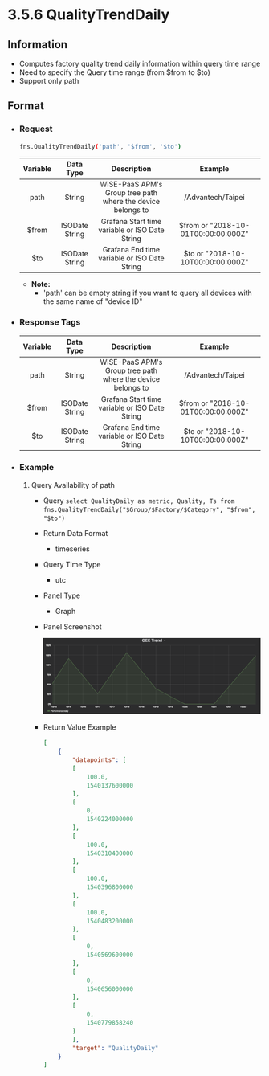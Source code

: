 # 3.5.6 QualityTrendDaily

## Information

* Computes factory quality trend daily information within query time range
* Need to specify the Query time range (from $from to $to)
* Support only path


## Format

* ### Request

  ``` sh
  fns.QualityTrendDaily('path', '$from', '$to')
  ```

  | Variable | Data Type | Description | Example |
  | :---: | :---: | :---: | :---: |
  | path | String | WISE-PaaS APM's Group tree path<br>where the device belongs to | /Advantech/Taipei |
  | $from | ISODate String | Grafana Start time variable or ISO Date String | $from or "2018-10-01T00:00:00:000Z" |
  | $to | ISODate String | Grafana End time variable or ISO Date String | $to or "2018-10-10T00:00:00:000Z" |

  - **Note:**
    - 'path' can be empty string if you want to query all devices with the same name of "device ID"


* ### Response Tags

    | Variable | Data Type | Description | Example |
    | :---: | :---: | :---: | :---: |
    | path | String | WISE-PaaS APM's Group tree path<br>where the device belongs to | /Advantech/Taipei |
    | $from | ISODate String | Grafana Start time variable or ISO Date String | $from or "2018-10-01T00:00:00:000Z" |
    | $to | ISODate String | Grafana End time variable or ISO Date String | $to or "2018-10-10T00:00:00:000Z" |


* ### Example
    1. Query Availability of path
        - Query
        ``` select QualityDaily as metric, Quality, Ts from fns.QualityTrendDaily("$Group/$Factory/$Category", "$from", "$to") ```
        - Return Data Format
            * timeseries
        - Query Time Type
            * utc
        - Panel Type
            * Graph
        - Panel Screenshot

            ![](/images/3.5.6-QualityTrendDaily.png)
        - Return Value Example

            ``` json
            [
                {
                    "datapoints": [
                    [
                        100.0,
                        1540137600000
                    ],
                    [
                        0,
                        1540224000000
                    ],
                    [
                        100.0,
                        1540310400000
                    ],
                    [
                        100.0,
                        1540396800000
                    ],
                    [
                        100.0,
                        1540483200000
                    ],
                    [
                        0,
                        1540569600000
                    ],
                    [
                        0,
                        1540656000000
                    ],
                    [
                        0,
                        1540779858240
                    ]
                    ],
                    "target": "QualityDaily"
                }
            ]
            ```
